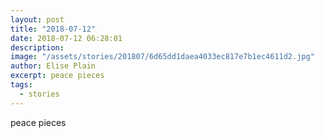 ```yaml
---
layout: post
title: "2018-07-12"
date: 2018-07-12 06:28:01
description: 
image: "/assets/stories/201807/6d65dd1daea4033ec817e7b1ec4611d2.jpg"
author: Elise Plain
excerpt: peace pieces
tags: 
  - stories
---
```


peace pieces
<p></p>
